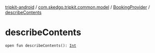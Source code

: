 [tripkit-android](../../index.md) / [com.skedgo.tripkit.common.model](../index.md) / [BookingProvider](index.md) / [describeContents](./describe-contents.md)

# describeContents

`open fun describeContents(): `[`Int`](https://kotlinlang.org/api/latest/jvm/stdlib/kotlin/-int/index.html)